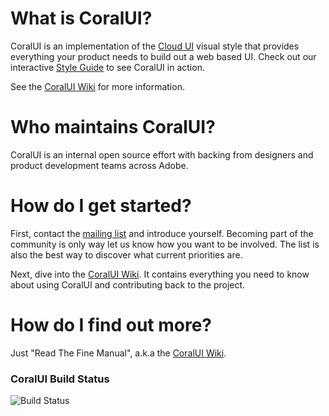 # What is CoralUI? 
CoralUI is an implementation of the [Cloud UI][0] visual style that provides everything your product needs to build out a web based UI.  Check out our interactive [Style Guide][1] to see CoralUI in action.  

See the [CoralUI Wiki][3] for more information.

# Who maintains CoralUI?
CoralUI is an internal open source effort with backing from designers and product development teams across Adobe.   

# How do I get started?
First, contact the [mailing list][2] and introduce yourself.  Becoming part of the community is only way let us know how you want to be involved.  The list is also the best way to discover what current priorities are. 

Next, dive into the [CoralUI Wiki][3].  It contains everything you need to know about using CoralUI and contributing back to the project.

# How do I find out more?
Just "Read The Fine Manual", a.k.a the [CoralUI Wiki][3].  

### CoralUI Build Status   
![Build Status](http://jenkins.bsl.eur.adobe.com/job/Build_CoralUI-master/badge/icon)

[0]: http://blogs.corp.adobe.com/xdcloudui
[1]: https://git.corp.adobe.com/pages/Coral/CoralUI/
[2]: mailto:CoralUI@adobe.com
[3]: https://git.corp.adobe.com/Coral/CoralUI/wiki/Home
